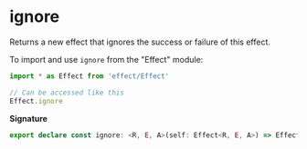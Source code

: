 # ignore

Returns a new effect that ignores the success or failure of this effect.

To import and use `ignore` from the "Effect" module:

```ts
import * as Effect from 'effect/Effect'

// Can be accessed like this
Effect.ignore
```

**Signature**

```ts
export declare const ignore: <R, E, A>(self: Effect<R, E, A>) => Effect<R, never, void>
```
